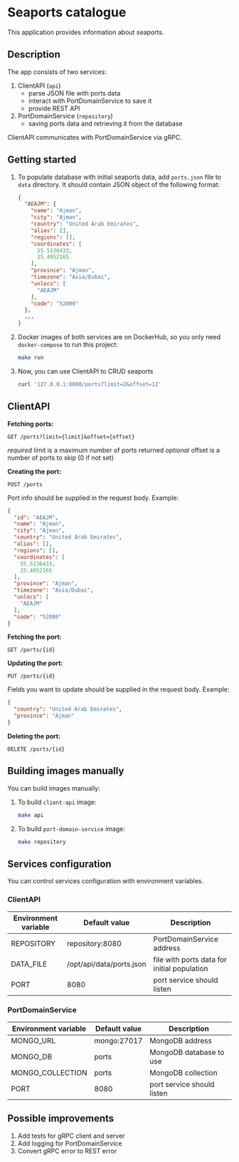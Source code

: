 # Seaports catalogue

This application provides information about seaports. 

## Description 

The app consists of two services:

1. ClientAPI (`api`)
   -  parse JSON file with ports data 
   -  interact with PortDomainService to save it
   -  provide REST API 
2. PortDomainService (`repository`)
   -  saving ports data and retrieving it from the database
   
ClientAPI communicates with PortDomainService via gRPC.

## Getting started

1. To populate database with initial seaports data, add `ports.json` file to `data` directory. It should contain JSON object of the following format:
    ```json
    {
      "AEAJM": {
        "name": "Ajman",
        "city": "Ajman",
        "country": "United Arab Emirates",
        "alias": [],
        "regions": [],
        "coordinates": [
          55.5136433,
          25.4052165
        ],
        "province": "Ajman",
        "timezone": "Asia/Dubai",
        "unlocs": [
          "AEAJM"
        ],
        "code": "52000"
      },
      ...
    }  
    ``` 

2. Docker images of both services are on DockerHub, so you only need `docker-compose` to run this project:
    ```bash
    make run
    ```
 3. Now, you can use ClientAPI to CRUD seaports
    ```bash
    curl '127.0.0.1:8080/ports?limit=2&offset=12'
    ```
    
## ClientAPI

**Fetching ports:**
``` 
GET /ports?limit={limit}&offset={offset}
```
_required_ limit is a maximum number of ports returned
_optional_ offset is a number of ports to skip (0 if not set)

**Creating the port:**
``` 
POST /ports
```
Port info should be supplied in the request body. Example:
```json
{
  "id": "AEAJM",
  "name": "Ajman",
  "city": "Ajman",
  "country": "United Arab Emirates",
  "alias": [],
  "regions": [],
  "coordinates": [
    55.5136433,
    25.4052165
  ],
  "province": "Ajman",
  "timezone": "Asia/Dubai",
  "unlocs": [
    "AEAJM"
  ],
  "code": "52000"
}
```
**Fetching the port:**
``` 
GET /ports/{id}
```
**Updating the port:**
``` 
PUT /ports/{id}
```
Fields you want to update should be supplied in the request body. Example:
```json
{
  "country": "United Arab Emirates",
  "province": "Ajman"
}
```
**Deleting the port:**
``` 
DELETE /ports/{id}
```

## Building images manually

You can build images manually:

1. To build `client-api` image:
    ```bash
    make api
    ```
2. To build `port-domain-service` image:
   ```bash
   make repository
   ```
   
## Services configuration

You can control services configuration with environment variables.

### ClientAPI

Environment variable | Default value | Description 
--- | --- | ---
REPOSITORY | repository:8080 | PortDomainService address 
DATA_FILE | /opt/api/data/ports.json | file with ports data for initial population 
PORT | 8080 | port service should listen

### PortDomainService

Environment variable | Default value | Description 
--- | --- | ---
MONGO_URL | mongo:27017 | MongoDB address
MONGO_DB | ports | MongoDB database to use
MONGO_COLLECTION | ports | MongoDB collection
PORT | 8080 | port service should listen

## Possible improvements

1. Add tests for gRPC client and server
2. Add logging for PortDomainService
3. Convert gRPC error to REST error